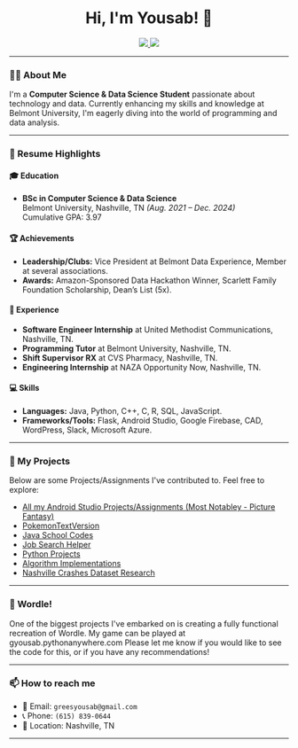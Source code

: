 <h1 align="center">Hi, I'm Yousab! 👋</h1>
<p align="center">
  <a href="https://github.com/yousabg">
    <img src="https://img.shields.io/badge/GitHub-100000?style=for-the-badge&logo=github&logoColor=white"/>
  </a>
  <a href="https://www.linkedin.com/in/yousab-grees-602a67232/">
    <img src="https://img.shields.io/badge/LinkedIn-0077B5?style=for-the-badge&logo=linkedin&logoColor=white"/>
  </a>
</p>

---

### 👨‍💻 About Me
I'm a **Computer Science & Data Science Student** passionate about technology and data. Currently enhancing my skills and knowledge at Belmont University, I'm eagerly diving into the world of programming and data analysis. 

---

### 📄 Resume Highlights

#### 🎓 Education
- **BSc in Computer Science & Data Science**  
  Belmont University, Nashville, TN *(Aug. 2021 – Dec. 2024)*  
  Cumulative GPA: 3.97

#### 🏆 Achievements
- **Leadership/Clubs:** Vice President at Belmont Data Experience, Member at several associations.
- **Awards:** Amazon-Sponsored Data Hackathon Winner, Scarlett Family Foundation Scholarship, Dean’s List (5x).

#### 💼 Experience
- **Software Engineer Internship** at United Methodist Communications, Nashville, TN.
- **Programming Tutor** at Belmont University, Nashville, TN.
- **Shift Supervisor RX** at CVS Pharmacy, Nashville, TN.
- **Engineering Internship** at NAZA Opportunity Now, Nashville, TN.

#### 💻 Skills
- **Languages:** Java, Python, C++, C, R, SQL, JavaScript.
- **Frameworks/Tools:** Flask, Android Studio, Google Firebase, CAD, WordPress, Slack, Microsoft Azure.

---

### 🚀 My Projects
Below are some Projects/Assignments I've contributed to. Feel free to explore:

- [All my Android Studio Projects/Assignments (Most Notabley - Picture Fantasy)](https://github.com/yousabg/AndroidStudioProjects)
- [PokemonTextVersion](https://github.com/yousabg/PokemonTextVersion)
- [Java School Codes](https://github.com/yousabg/JavaSchoolCodes)
- [Job Search Helper](github.com/yousabg/JobSearchHelper)
- [Python Projects](https://github.com/yousabg/PythonProject)
- [Algorithm Implementations](https://github.com/yousabg/Algorithm-Implementations/)
- [Nashville Crashes Dataset Research](https://github.com/yousabg/Nashville-Crashes-Dataset-Research)
---

### 🚀 Wordle!
One of the biggest projects I've embarked on is creating a fully functional recreation of Wordle. My game can be played at gyousab.pythonanywhere.com
Please let me know if you would like to see the code for this, or if you have any recommendations!

---

### 📫 How to reach me
- 📧 Email: `greesyousab@gmail.com`
- 📞 Phone: `(615) 839-0644`
- 📍 Location: Nashville, TN

---
